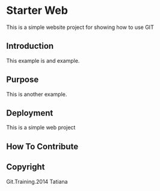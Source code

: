 # Starter Web

This is a simple website project for showing how to use GIT

## Introduction

This example is and example.

## Purpose

This is another example.

## Deployment

This is a simple web project

## How To Contribute

## Copyright

Git.Training.2014 Tatiana